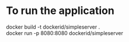 # To run the application  
docker build -t dockerid/simpleserver .  
docker run -p 8080:8080 dockerid/simpleserver  